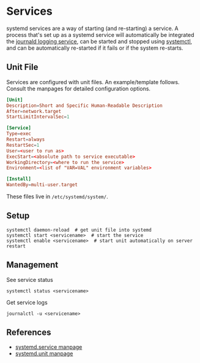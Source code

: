 # Services

systemd services are a way of starting (and  re-starting) a service.
A process that's set up as a systemd service will automatically be integrated
the [journald logging service](https://man7.org/linux/man-pages/man8/systemd-journald.8.html),
can be started and stopped using [systemctl](https://man7.org/linux/man-pages/man1/systemctl.1.html),
and can be automatically re-started if it fails or if the system re-starts.


## Unit File

Services are configured with unit files. An example/template follows. Consult the manpages for
detailed configuration options.


```conf
[Unit]
Description=Short and Specific Human-Readable Description
After=network.target
StartLimitIntervalSec=1

[Service]
Type=exec
Restart=always
RestartSec=1
User=<user to run as>
ExecStart=<absolute path to service executable>
WorkingDirectory=<where to run the service>
Environment=<list of "VAR=VAL" environment variables>

[Install]
WantedBy=multi-user.target
```

These files live in `/etc/systemd/system/`.


## Setup

```shell
systemctl daemon-reload  # get unit file into systemd
systemctl start <servicename>  # start the service
systemctl enable <servicename>  # start unit automatically on server restart
```


## Management

See service status

```shell
systemctl status <servicename>
```

Get service logs

```shell
journalctl -u <servicename>
```

## References

* [systemd.service manpage](https://man7.org/linux/man-pages/man5/systemd.service.5.html)
* [systemd.unit manpage](https://man7.org/linux/man-pages/man5/systemd.unit.5.html)
